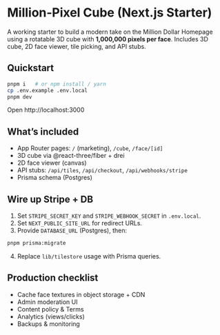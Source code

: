 # Million‑Pixel Cube (Next.js Starter)

A working starter to build a modern take on the Million Dollar Homepage using a rotatable 3D cube
with **1,000,000 pixels per face**. Includes 3D cube, 2D face viewer, tile picking, and API stubs.

## Quickstart
```bash
pnpm i   # or npm install / yarn
cp .env.example .env.local
pnpm dev
```
Open http://localhost:3000

## What’s included
- App Router pages: `/` (marketing), `/cube`, `/face/[id]`
- 3D cube via @react-three/fiber + drei
- 2D face viewer (canvas)
- API stubs: `/api/tiles`, `/api/checkout`, `/api/webhooks/stripe`
- Prisma schema (Postgres)

## Wire up Stripe + DB
1. Set `STRIPE_SECRET_KEY` and `STRIPE_WEBHOOK_SECRET` in `.env.local`.
2. Set `NEXT_PUBLIC_SITE_URL` for redirect URLs.
3. Provide `DATABASE_URL` (Postgres), then:
```bash
pnpm prisma:migrate
```
4. Replace `lib/tilestore` usage with Prisma queries.

## Production checklist
- Cache face textures in object storage + CDN
- Admin moderation UI
- Content policy & Terms
- Analytics (views/clicks)
- Backups & monitoring
